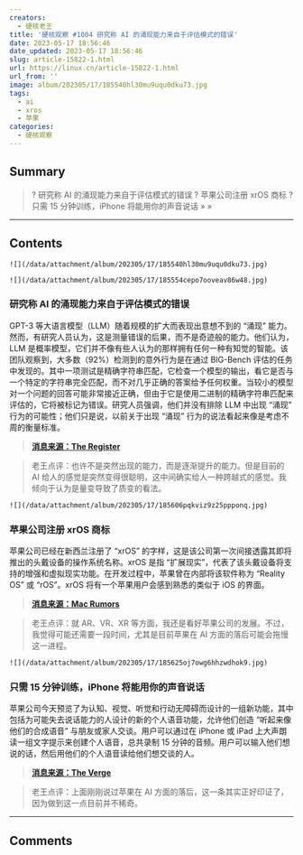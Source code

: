 ```yaml
---
creators:
  - 硬核老王
title: '硬核观察 #1004 研究称 AI 的涌现能力来自于评估模式的错误'
date: 2023-05-17 18:56:46
date_updated: 2023-05-17 18:56:46
slug: article-15822-1.html
url: https://linux.cn/article-15822-1.html
url_from: ''
image: album/202305/17/185540hl30mu9uqu0dku73.jpg
tags:
  - ai
  - xros
  - 苹果
categories:
  - 硬核观察
---
```


## Summary

> ? 研究称 AI 的涌现能力来自于评估模式的错误
> ? 苹果公司注册 xrOS 商标
> ? 只需 15 分钟训练，iPhone 将能用你的声音说话
> » 
> »

***

<!-- more -->

## Contents

`![](/data/attachment/album/202305/17/185540hl30mu9uqu0dku73.jpg)`

`![](/data/attachment/album/202305/17/185554cepo7ooveav86w48.jpg)`

### 研究称 AI 的涌现能力来自于评估模式的错误

GPT-3 等大语言模型（LLM）随着规模的扩大而表现出意想不到的 “涌现” 能力。然而，有研究人员认为，这是测量错误的后果，而不是奇迹般的能力。他们认为，LLM 是概率模型，它们并不像有些人认为的那样拥有任何一种有知觉的智能。该团队观察到，大多数（92%）检测到的意外行为是在通过 BIG-Bench 评估的任务中发现的。其中一项测试是精确字符串匹配，它检查一个模型的输出，看它是否与一个特定的字符串完全匹配，而不对几乎正确的答案给予任何权重。当较小的模型对一个问题的回答可能非常接近正确，但由于它是使用二进制的精确字符串匹配来评估的，它将被标记为错误。研究人员强调，他们并没有排除 LLM 中出现 “涌现” 行为的可能性；他们只是说，以前关于出现 “涌现” 行为的说法看起来像是考虑不周的衡量标准。

> 
> **[消息来源：The Register](https://www.theregister.com/2023/05/16/large_language_models_behavior/)**
> 
> 
> 

> 
> 老王点评：也许不是突然出现的能力，而是逐渐提升的能力。但是目前的 AI 给人的感觉是突然变得很聪明，这中间确实给人一种跨越式的感觉。我倾向于认为是量变导致了质变的看法。
> 
> 
> 

`![](/data/attachment/album/202305/17/185606pqkviz9z25ppponq.jpg)`

### 苹果公司注册 xrOS 商标

苹果公司已经在新西兰注册了 “xrOS” 的字样，这是该公司第一次间接透露其即将推出的头戴设备的操作系统名称。xrOS 是指 “扩展现实”，代表了该头戴设备将支持的增强和虚拟现实功能。在开发过程中，苹果曾在内部将该软件称为 “Reality OS” 或 “rOS”。xrOS 将有一个苹果用户会感到熟悉的类似于 iOS 的界面。

> 
> **[消息来源：Mac Rumors](https://www.macrumors.com/2023/05/16/apple-registers-xros-headset-wordmark/)**
> 
> 
> 

> 
> 老王点评：就 AR、VR、XR 等方面，我还是看好苹果公司的发展。不过，我觉得可能还需要一段时间，尤其是目前苹果在 AI 方面的落后可能会拖慢这一进程。
> 
> 
> 

`![](/data/attachment/album/202305/17/185625oj7owg6hhzwdhok9.jpg)`

### 只需 15 分钟训练，iPhone 将能用你的声音说话

苹果公司今天预览了为认知、视觉、听觉和行动无障碍而设计的一组新功能，其中包括为可能失去说话能力的人设计的新的个人语音功能，允许他们创造 “听起来像他们的合成语音” 与朋友或家人交谈。用户可以通过在 iPhone 或 iPad 上大声朗读一组文字提示来创建个人语音，总共录制 15 分钟的音频。用户可以输入他们想说的话，然后用他们的个人语音读给他们想交谈的人。

> 
> **[消息来源：The Verge](https://www.theverge.com/2023/5/16/23725237/iphone-personal-voice-speak-training-accessibility)**
> 
> 
> 

> 
> 老王点评：上面刚刚说过苹果在 AI 方面的落后，这一条其实正好印证了，因为做到这一点目前并不稀奇。
> 
> 
>

***

## Comments
